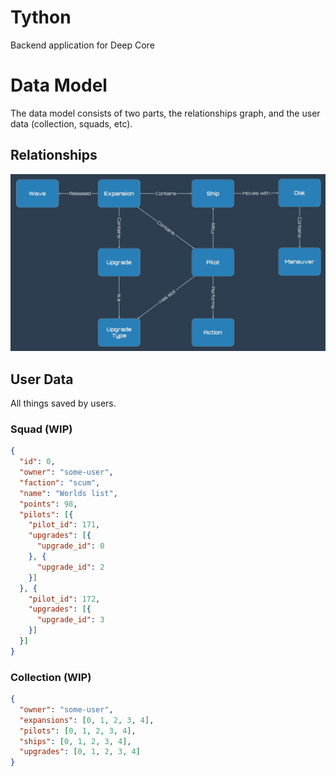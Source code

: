 # Tython
Backend application for Deep Core

# Data Model

The data model consists of two parts, the relationships graph, and the user data (collection, squads, etc).

## Relationships

![Tyhon Data Model](data_model.png)

## User Data

All things saved by users.

### Squad (WIP)

```json
{
  "id": 0,
  "owner": "some-user",
  "faction": "scum",
  "name": "Worlds list",
  "points": 98,
  "pilots": [{
    "pilot_id": 171,
    "upgrades": [{
      "upgrade_id": 0
    }, {
      "upgrade_id": 2
    }]
  }, {
    "pilot_id": 172,
    "upgrades": [{
      "upgrade_id": 3
    }]
  }]
}
```

### Collection (WIP)

```json
{
  "owner": "some-user",
  "expansions": [0, 1, 2, 3, 4],
  "pilots": [0, 1, 2, 3, 4],
  "ships": [0, 1, 2, 3, 4],
  "upgrades": [0, 1, 2, 3, 4]
}
```

